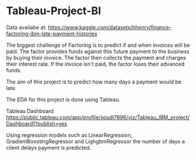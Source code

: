 # Tableau-Project-BI

Data availabe at: https://www.kaggle.com/datasets/hhenry/finance-factoring-ibm-late-payment-histories

The biggest challenge of Factoring is to predict if and when invoices will be paid. The factor provides funds against this future payment to the business by buying their invoice. The factor then collects the payment and charges their interest rate. If the invoice isn't paid, the factor loses their advanced funds. 

The aim of this project is to predict how many days a payment would be late. 

The EDA for this project is done using Tableau.

Tableau Dashboard
https://public.tableau.com/app/profile/soudi7896/viz/Tableau_IBM_project/Dashboard1?publish=yes

Using regression models such as LinearRegression, GradientBoostingRegressor and LighgbmRegressor the number of days a client delays payment is predicted.
